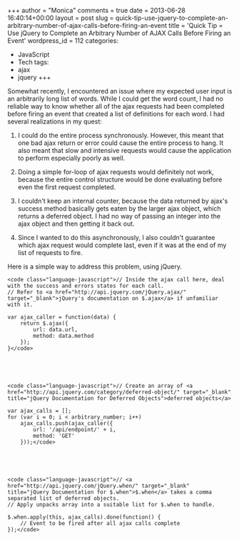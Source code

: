 +++
author = "Monica"
comments = true
date = 2013-06-28 16:40:14+00:00
layout = post
slug = quick-tip-use-jquery-to-complete-an-arbitrary-number-of-ajax-calls-before-firing-an-event
title = 'Quick Tip = Use jQuery to Complete an Arbitrary Number of AJAX Calls Before
  Firing an Event'
wordpress_id = 112
categories:
- JavaScript
- Tech
tags:
- ajax
- jquery
+++

Somewhat recently, I encountered an issue where my expected user input is an arbitrarily long list of words. While I could get the word count, I had no reliable way to know whether all of the ajax requests had been completed before firing an event that created a list of definitions for each word. I had several realizations in my quest:



	
  1. I could do the entire process synchronously. However, this meant that one bad ajax return or error could cause the entire process to hang. It also meant that slow and intensive requests would cause the application to perform especially poorly as well.

	
  2. Doing a simple for-loop of ajax requests would definitely not work, because the entire control structure would be done evaluating before even the first request completed.

	
  3. I couldn't keep an internal counter, because the data returned by ajax's success method basically gets eaten by the larger ajax object, which returns a deferred object. I had no way of passing an integer into the ajax object and then getting it back out.

	
  4. Since I wanted to do this asynchronously, I also couldn't guarantee which ajax request would complete last, even if it was at the end of my list of requests to fire.


Here is a simple way to address this problem, using jQuery.

<!-- more -->


    
    <code class="language-javascript">// Inside the ajax call here, deal with the success and errors states for each call. 
    // Refer to <a href="http://api.jquery.com/jQuery.ajax/" target="_blank">jQuery's documentation on $.ajax</a> if unfamiliar with it.
    
    var ajax_caller = function(data) {
        return $.ajax({
            url: data.url, 
            method: data.method
        });
    }</code>




    
    <code class="language-javascript">// Create an array of <a href="http://api.jquery.com/category/deferred-object/" target="_blank" title="jQuery Documentation for Deferred Objects">deferred objects</a>
    
    var ajax_calls = [];
    for (var i = 0; i < arbitrary_number; i++)
        ajax_calls.push(ajax_caller({
            url: '/api/endpoint/' + i,
            method: 'GET'
        }));</code>




    
    <code class="language-javascript">// <a href="http://api.jquery.com/jQuery.when/" target="_blank" title="jQuery Documentation for $.when">$.when</a> takes a comma separated list of deferred objects.
    // Apply unpacks array into a suitable list for $.when to handle.
    
    $.when.apply(this, ajax_calls).done(function() {
        // Event to be fired after all ajax calls complete
    });</code>
